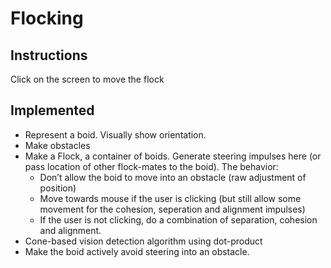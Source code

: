 # Flocking

## Instructions
Click on the screen to move the flock

## Implemented
- Represent a boid. Visually show orientation.
- Make obstacles
- Make a Flock, a container of boids. Generate steering impulses here (or pass
location of other flock-mates to the boid). The behavior:
  - Don’t allow the boid to move into an obstacle (raw adjustment of position)
  - Move towards mouse if the user is clicking (but still allow some movement for the
cohesion, seperation and alignment impulses)
  - If the user is not clicking, do a combination of separation, cohesion and alignment.
- Cone-based vision detection algorithm using dot-product
- Make the boid actively avoid steering into an obstacle.
